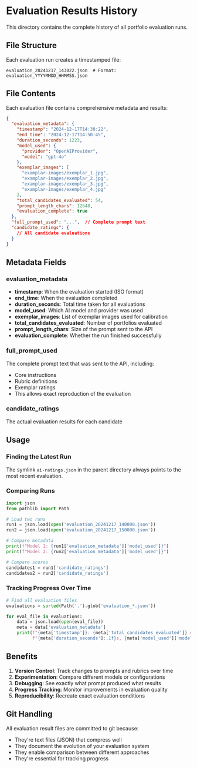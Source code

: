 # Evaluation Results History

This directory contains the complete history of all portfolio evaluation runs.

## File Structure

Each evaluation run creates a timestamped file:
```
evaluation_20241217_143022.json  # Format: evaluation_YYYYMMDD_HHMMSS.json
```

## File Contents

Each evaluation file contains comprehensive metadata and results:

```json
{
  "evaluation_metadata": {
    "timestamp": "2024-12-17T14:30:22",
    "end_time": "2024-12-17T14:50:45", 
    "duration_seconds": 1223,
    "model_used": {
      "provider": "OpenAIProvider",
      "model": "gpt-4o"
    },
    "exemplar_images": [
      "examplar-images/exemplar_1.jpg",
      "examplar-images/exemplar_2.jpg",
      "examplar-images/exemplar_3.jpg",
      "examplar-images/exemplar_4.jpg"
    ],
    "total_candidates_evaluated": 54,
    "prompt_length_chars": 12648,
    "evaluation_complete": true
  },
  "full_prompt_used": "...",  // Complete prompt text
  "candidate_ratings": {
    // All candidate evaluations
  }
}
```

## Metadata Fields

### evaluation_metadata
- **timestamp**: When the evaluation started (ISO format)
- **end_time**: When the evaluation completed
- **duration_seconds**: Total time taken for all evaluations
- **model_used**: Which AI model and provider was used
- **exemplar_images**: List of exemplar images used for calibration
- **total_candidates_evaluated**: Number of portfolios evaluated
- **prompt_length_chars**: Size of the prompt sent to the API
- **evaluation_complete**: Whether the run finished successfully

### full_prompt_used
The complete prompt text that was sent to the API, including:
- Core instructions
- Rubric definitions
- Exemplar ratings
- This allows exact reproduction of the evaluation

### candidate_ratings
The actual evaluation results for each candidate

## Usage

### Finding the Latest Run
The symlink `ai-ratings.json` in the parent directory always points to the most recent evaluation.

### Comparing Runs
```python
import json
from pathlib import Path

# Load two runs
run1 = json.load(open('evaluation_20241217_140000.json'))
run2 = json.load(open('evaluation_20241217_150000.json'))

# Compare metadata
print(f"Model 1: {run1['evaluation_metadata']['model_used']}")
print(f"Model 2: {run2['evaluation_metadata']['model_used']}")

# Compare scores
candidates1 = run1['candidate_ratings']
candidates2 = run2['candidate_ratings']
```

### Tracking Progress Over Time
```python
# Find all evaluation files
evaluations = sorted(Path('.').glob('evaluation_*.json'))

for eval_file in evaluations:
    data = json.load(open(eval_file))
    meta = data['evaluation_metadata']
    print(f"{meta['timestamp']}: {meta['total_candidates_evaluated']} candidates, "
          f"{meta['duration_seconds']:.1f}s, {meta['model_used']['model']}")
```

## Benefits

1. **Version Control**: Track changes to prompts and rubrics over time
2. **Experimentation**: Compare different models or configurations
3. **Debugging**: See exactly what prompt produced what results
4. **Progress Tracking**: Monitor improvements in evaluation quality
5. **Reproducibility**: Recreate exact evaluation conditions

## Git Handling

All evaluation result files are committed to git because:
- They're text files (JSON) that compress well
- They document the evolution of your evaluation system
- They enable comparison between different approaches
- They're essential for tracking progress


